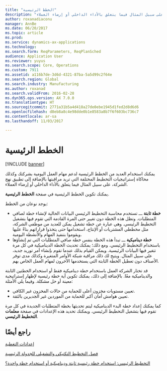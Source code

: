 ```yaml
---
title: "الخطط الرئيسية"
description: "يمكنك استخدام العديد من الخطط الرئيسية لدعم مهام العمل اليومية بشركتك وكذلك محاكاة إستراتيجيات التخطيط المختلفة التي تريد مراقبتها بالإضافة إلى تطبيق نهج الشركة، على سبيل المثال فيما يتعلق بالأداء الداخلي أو إرضاء العملاء."
author: roxanadiaconu
manager: AnnBe
ms.date: 06/20/2017
ms.topic: article
ms.prod: 
ms.service: dynamics-ax-applications
ms.technology: 
ms.search.form: ReqParameters, ReqPlanSched
audience: Application User
ms.reviewer: yuyus
ms.search.scope: Core, Operations
ms.custom: 7911
ms.assetid: a116b7de-3d6d-4321-87ba-5a5d99c2f64e
ms.search.region: Global
ms.search.industry: Manufacturing
ms.author: roxanad
ms.search.validFrom: 2016-02-28
ms.dyn365.ops.version: AX 7.0.0
ms.translationtype: HT
ms.sourcegitcommit: 2771a31b5a4d418a27de0ebe1945d1fed2d8d6d6
ms.openlocfilehash: d8eb8a8c4e98dde0b1e8583a8b7f6f603bc736c7
ms.contentlocale: ar-sa
ms.lasthandoff: 11/03/2017

---
```


# <a name="master-plans"></a>الخطط الرئيسية

[!INCLUDE [banner](../includes/banner.md)]

يمكنك استخدام العديد من الخطط الرئيسية لدعم مهام العمل اليومية بشركتك وكذلك محاكاة إستراتيجيات التخطيط المختلفة التي تريد مراقبتها بالإضافة إلى تطبيق نهج الشركة، على سبيل المثال فيما يتعلق بالأداء الداخلي أو إرضاء العملاء. 

يمكنك تكوين الخطط الرئيسية في صفحة **الخطط الرئيسية**.

يوجد نوعان من الخطط:
-   **خطة ثابتة** ـــ تستخدم محاسبة التخطيط الرئيسي البيانات الحالية لإنشاء خطة لصافي المتطلبات. وتظل هذه الخطة دون تغيير حتى المرة القادمة التي تقوم فيها بتشغيل التخطيط الرئيسي. وهي عبارة عن خطة تشغيل يمكن للعديد من موظفي الشركة، مثل مخططي المشتريات أو الإنتاج، استخدامها حتى يتخذوا قراراتهم بناءً عليها ويقوموا بتنفيذ المهام والأنشطة اليومية.
-   **خطة ديناميكية** ـــ تبدأ هذه الخطة بنفس خطة صافي المتطلبات التي تم إنشاؤها باستخدام التخطيط الرئيسي. ومع ذلك؛ يمكنك تحديث الخطة الديناميكية في كل مرة تتغير فيها البيانات الرئيسية. ويمكن القيام بذلك عندما تقوم بإنشاء أمر توريد جديد، على سبيل المثال. ويتيح لك ذلك مراقبة شبكة الأوامر المتغيرة وكذلك مدى توفر الأصناف دون تعطيل الخطة الثابتة التي يستخدمها الآخرون لمهام العمل الخاص بهم.

قد تختار الشركة العمل باستخدام خطة ديناميكية فقط أو استخدام الخطتين الثابتة والديناميكية معًا. بالإضافة إلى ذلك، يمكنك تكوين أية خطة رئيسية لإظهار إستراتيجية معينة أو حل مشكلة. وفيما يلي الأمثلة:
-   تعيين مستويات مخزون أعلى للحماية من حالات المخزون غير الكافي.
-   تعيين هوامش أمان أكبر للحماية من الموردين غير الجديرين بالثقة.

كما يمكنك إعداد خطة البدء الديناميكية ليتم تحديثها بخطة المتطلبات الجديدة في كل مرة تقوم فيها بتشغيل التخطيط الرئيسي. ويمكنك تحديد هذه الإعدادات في صفحة **معلمات التخطيط الرئيسي**.



<a name="see-also"></a>راجع أيضًا
--------

[إعدادات التغطية](coverage-settings.md)

[‬‏‫فصل التخطيط التكتيكي والتشغيلي للجدولة الرئيسية](http://blogs.msdn.com/b/axmfg/archive/2012/10/12/separating-tactical-and-operative-planning-for-master-scheduling.aspx)

[التخطيط الرئيسي: استخدام خطة رئيسية ثابتة وديناميكية أو استخدام خطة واحدة؟](https://community.dynamics.com/ax/b/msdynaxlessonslearned/archive/2014/01/16/master-planning-use-a-static-and-dynamic-master-plan-or-use-one-plan)




